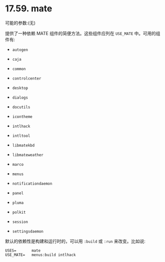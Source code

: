 # 17.59. mate

可能的参数:(无)

提供了一种依赖 MATE 组件的简便方法。这些组件应列在 `USE_MATE` 中。可用的组件有:

* `autogen`

* `caja`

* `common`

* `controlcenter`

* `desktop`

* `dialogs`

* `docutils`

* `icontheme`

* `intlhack`

* `intltool`

* `libmatekbd`

* `libmateweather`

* `marco`

* `menus`

* `notificationdaemon`

* `panel`

* `pluma`

* `polkit`

* `session`

* `settingsdaemon`

默认的依赖性是构建和运行时的，可以用 `:build` 或 `:run` 来改变。比如说:

```shell-sessionl
USES=		mate
USE_MATE=	menus:build intlhack
```

